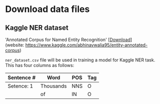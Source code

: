 # Download data files

## Kaggle NER dataset

 'Annotated Corpus for Named Entity Recognition' [[Download](https://www.kaggle.com/abhinavwalia95/entity-annotated-corpus/download)]  
(website: https://www.kaggle.com/abhinavwalia95/entity-annotated-corpus)

`ner_dataset.csv` file will be used in training a model for Kaggle NER task. This has four columns as follows:

| Sentence # | Word | POS | Tag |
|------------|------|-----|-----|
| Setence: 1 | Thousands | NNS | O |
| | of | IN | O |
